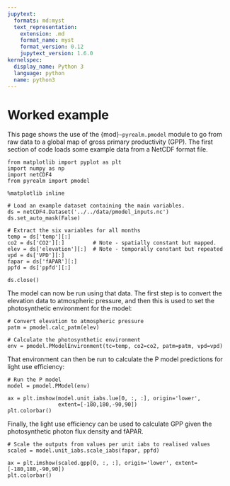 ```yaml
---
jupytext:
  formats: md:myst
  text_representation:
    extension: .md
    format_name: myst
    format_version: 0.12
    jupytext_version: 1.6.0
kernelspec:
  display_name: Python 3
  language: python
  name: python3
---
```


# Worked example

This page shows the use of the {mod}`~pyrealm.pmodel` module to go from raw
data to a global map of gross primary productivity (GPP). The first section 
of code loads some example data from a NetCDF format file.


```{code-cell} ipython3
from matplotlib import pyplot as plt
import numpy as np
import netCDF4
from pyrealm import pmodel

%matplotlib inline

# Load an example dataset containing the main variables.
ds = netCDF4.Dataset('../../data/pmodel_inputs.nc')
ds.set_auto_mask(False)

# Extract the six variables for all months
temp = ds['temp'][:]
co2 = ds['CO2'][:]         # Note - spatially constant but mapped.
elev = ds['elevation'][:]  # Note - temporally constant but repeated
vpd = ds['VPD'][:]
fapar = ds['fAPAR'][:]
ppfd = ds['ppfd'][:]

ds.close()
```

The model can now be run using that data. The first step is to convert the 
elevation data to atmospheric pressure, and then this is used to set the
photosynthetic environment for the model:  

```{code-cell} ipython3
# Convert elevation to atmospheric pressure
patm = pmodel.calc_patm(elev)

# Calculate the photosynthetic environment
env = pmodel.PModelEnvironment(tc=temp, co2=co2, patm=patm, vpd=vpd)
```

That environment can then be run to calculate the P model predictions for
light use efficiency:


```{code-cell} ipython3
# Run the P model
model = pmodel.PModel(env)

ax = plt.imshow(model.unit_iabs.lue[0, :, :], origin='lower', 
                extent=[-180,180,-90,90])
plt.colorbar()
```

Finally, the light use efficiency can be used to calculate GPP given the
photosynthetic photon flux density and fAPAR.


```{code-cell} ipython3
# Scale the outputs from values per unit iabs to realised values
scaled = model.unit_iabs.scale_iabs(fapar, ppfd)

ax = plt.imshow(scaled.gpp[0, :, :], origin='lower', extent=[-180,180,-90,90])
plt.colorbar()
```
